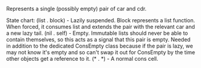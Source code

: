Represents a single (possibly empty) pair of car and cdr.

State chart:
(list . block) - Lazily suspended. Block represents a list function. When forced, it consumes list and extends the pair with the relevant car and a new lazy tail.
(nil . self) - Empty. Immutable lists should never be able to contain themselves, so this acts as a signal that this pair is empty. Needed in addition to the dedicated ConsEmpty class because if the pair is lazy, we may not know it's empty and so can't swap it out for ConsEmpty by the time other objects get a reference to it.
(* . *) - A normal cons cell.